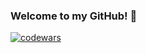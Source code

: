 ### Welcome to my GitHub! 👋

[![codewars](https://www.codewars.com/users/MelmotWanderer/badges/large)](https://www.codewars.com/users/MelmotWanderer) 
